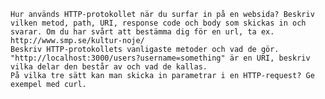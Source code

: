 
    Hur används HTTP-protokollet när du surfar in på en websida? Beskriv vilken metod, path, URI, response code och body som skickas in och svarar. Om du har svårt att bestämma dig för en url, ta ex. http://www.smp.se/kultur-noje/
    Beskriv HTTP-protokollets vanligaste metoder och vad de gör.
    "http://localhost:3000/users?username=something" är en URI, beskriv vilka delar den består av och vad de kallas.
    På vilka tre sätt kan man skicka in parametrar i en HTTP-request? Ge exempel med curl.
